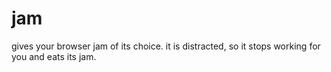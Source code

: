 # jam
gives your browser jam of its choice. it is distracted, so it stops working for you and eats its jam.
